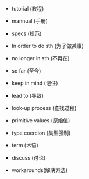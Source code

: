 - tutorial (教程)
- mannual (手册)
- specs (规范)

- In order to do sth (为了做某事)
- no longer in sth (不再在)
- so far (至今)
- keep in mind (记住)
- lead to (导致)
- look-up process (查找过程)


- primitive values (原始值)
- type coercion (类型强制)

- term (术语)
- discuss (讨论)
- workarounds(解决方法)
